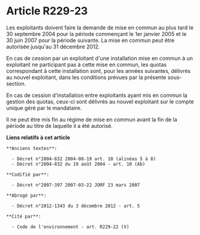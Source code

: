 # Article R229-23

Les exploitants doivent faire la demande de mise en commun au plus tard le 30 septembre 2004 pour la période commençant le
1er janvier 2005 et le 30 juin 2007 pour la période suivante. La mise en commun peut être autorisée jusqu'au 31 décembre
2012.

En cas de cession par un exploitant d'une installation mise en commun à un exploitant ne participant pas à cette mise en
commun, les quotas correspondant à cette installation sont, pour les années suivantes, délivrés au nouvel exploitant, dans
les conditions prévues par la présente sous-section.

En cas de cession d'installation entre exploitants ayant mis en commun la gestion des quotas, ceux-ci sont délivrés au nouvel
exploitant sur le compte unique géré par le mandataire.

Il ne peut être mis fin au régime de mise en commun avant la fin de la période au titre de laquelle il a été autorisé.

**Liens relatifs à cet article**

	**Anciens textes**:

	  - Décret n°2004-832 2004-08-19 art. 10 (alinéas 5 à 8)
	  - Décret n°2004-832 du 19 août 2004 - art. 10 (Ab)

	**Codifié par**:

	  - Décret n°2007-397 2007-03-22 JORF 23 mars 2007

	**Abrogé par**:

	  - Décret n°2012-1343 du 3 décembre 2012 - art. 5

	**Cité par**:

	  - Code de l'environnement - art. R229-22 (V)
